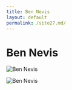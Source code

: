 ```yaml
---
title: Ben Nevis
layout: default
permalink: /site27.md/
---
```

Ben Nevis
=========================================================================


![Ben Nevis](https://navtur.pl/files/plc_pano/3423.jpg)

![Ben Nevis](https://images.squarespace-cdn.com/content/v1/5448f34be4b078c86b41ae3a/1525781181871-FGFOL5VXG1MMQN98GA6V/ke17ZwdGBToddI8pDm48kLkXF2pIyv_F2eUT9F60jBl7gQa3H78H3Y0txjaiv_0fDoOvxcdMmMKkDsyUqMSsMWxHk725yiiHCCLfrh8O1z4YTzHvnKhyp6Da-NYroOW3ZGjoBKy3azqku80C789l0iyqMbMesKd95J-X4EagrgU9L3Sa3U8cogeb0tjXbfawd0urKshkc5MgdBeJmALQKw/shutterstock_66329320-Ben-Nevis-from-Loch-Linnhe-small.jpg)